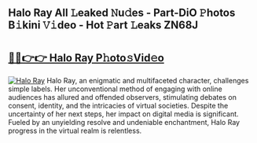 ## Halo Ray All 𝙻eaked 𝙽u𝚍es - Part-DiO 𝙿hotos B𝚒kini 𝚅𝚒deo - Hot 𝙿art 𝙻eaks ZN68J

# <h2><a href="http://ld3o99m.urlbe.top/?page=Halo+Ray">🔗🔗👉👉 Halo Ray P𝚑oto𝚜Vid𝚎o</a></h2>

[![Halo Ray](https://i.imgur.com/eBuTRDB.gif)](http://ld3o99m.urlbe.top/?page=Halo+Ray)
Halo Ray, an enigmatic and multifaceted character, challenges simple labels. Her unconventional method of engaging with online audiences has allured and offended observers, stimulating debates on consent, identity, and the intricacies of virtual societies. Despite the uncertainty of her next steps, her impact on digital media is significant. Fueled by an unyielding resolve and undeniable enchantment, Halo Ray progress in the virtual realm is relentless.
